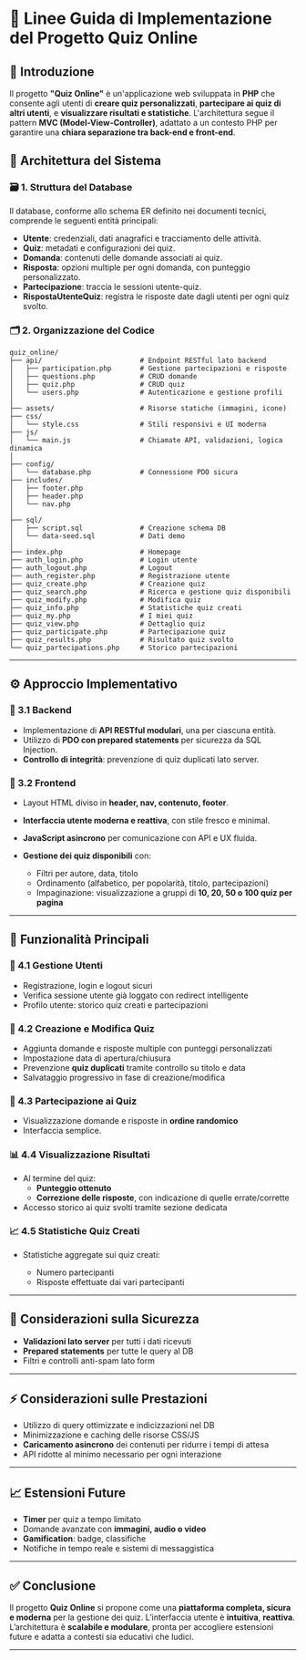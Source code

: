 # 📘 Linee Guida di Implementazione del Progetto **Quiz Online**

## 📌 Introduzione

Il progetto **"Quiz Online"** è un'applicazione web sviluppata in **PHP** che consente agli utenti di **creare quiz personalizzati**, **partecipare ai quiz di altri utenti**, e **visualizzare risultati e statistiche**.
L'architettura segue il pattern **MVC (Model-View-Controller)**, adattato a un contesto PHP per garantire una **chiara separazione tra back-end e front-end**.

## 🧱 Architettura del Sistema

### 🗃️ 1. Struttura del Database

Il database, conforme allo schema ER definito nei documenti tecnici, comprende le seguenti entità principali:

* **Utente**: credenziali, dati anagrafici e tracciamento delle attività.
* **Quiz**: metadati e configurazioni dei quiz.
* **Domanda**: contenuti delle domande associati ai quiz.
* **Risposta**: opzioni multiple per ogni domanda, con punteggio personalizzato.
* **Partecipazione**: traccia le sessioni utente-quiz.
* **RispostaUtenteQuiz**: registra le risposte date dagli utenti per ogni quiz svolto.

### 🗂️ 2. Organizzazione del Codice

```
quiz_online/
├── api/                        # Endpoint RESTful lato backend
│   ├── participation.php       # Gestione partecipazioni e risposte
│   ├── questions.php           # CRUD domande
│   ├── quiz.php                # CRUD quiz
│   └── users.php               # Autenticazione e gestione profili
│
├── assets/                     # Risorse statiche (immagini, icone)
├── css/
│   └── style.css               # Stili responsivi e UI moderna
├── js/
│   └── main.js                 # Chiamate API, validazioni, logica dinamica
│
├── config/
│   └── database.php            # Connessione PDO sicura
├── includes/
│   ├── footer.php
│   ├── header.php
│   └── nav.php
│
├── sql/
│   ├── script.sql              # Creazione schema DB
│   └── data-seed.sql           # Dati demo
│
├── index.php                   # Homepage
├── auth_login.php              # Login utente
├── auth_logout.php             # Logout
├── auth_register.php           # Registrazione utente
├── quiz_create.php             # Creazione quiz
├── quiz_search.php             # Ricerca e gestione quiz disponibili
├── quiz_modify.php             # Modifica quiz
├── quiz_info.php               # Statistiche quiz creati
├── quiz_my.php                 # I miei quiz
├── quiz_view.php               # Dettaglio quiz
├── quiz_participate.php        # Partecipazione quiz
├── quiz_results.php            # Risultato quiz svolto
└── quiz_partecipations.php     # Storico partecipazioni
```

---

## ⚙️ Approccio Implementativo

### 🔧 3.1 Backend

* Implementazione di **API RESTful modulari**, una per ciascuna entità.
* Utilizzo di **PDO con prepared statements** per sicurezza da SQL Injection.
* **Controllo di integrità**: prevenzione di quiz duplicati lato server.

### 🎨 3.2 Frontend

* Layout HTML diviso in **header, nav, contenuto, footer**.
* **Interfaccia utente moderna e reattiva**, con stile fresco e minimal.
* **JavaScript asincrono** per comunicazione con API e UX fluida.
* **Gestione dei quiz disponibili** con:

  * Filtri per autore, data, titolo
  * Ordinamento (alfabetico, per popolarità, titolo, partecipazioni)
  * Impaginazione: visualizzazione a gruppi di **10, 20, 50 o 100 quiz per pagina**

---

## 🚀 Funzionalità Principali

### 👤 4.1 Gestione Utenti

* Registrazione, login e logout sicuri
* Verifica sessione utente già loggato con redirect intelligente
* Profilo utente: storico quiz creati e partecipazioni

### 📝 4.2 Creazione e Modifica Quiz

* Aggiunta domande e risposte multiple con punteggi personalizzati
* Impostazione data di apertura/chiusura
* Prevenzione **quiz duplicati** tramite controllo su titolo e data
* Salvataggio progressivo in fase di creazione/modifica

### 🧩 4.3 Partecipazione ai Quiz

* Visualizzazione domande e risposte in **ordine randomico**
* Interfaccia semplice.

### 📊 4.4 Visualizzazione Risultati

* Al termine del quiz:
  * **Punteggio ottenuto**
  * **Correzione delle risposte**, con indicazione di quelle errate/corrette
* Accesso storico ai quiz svolti tramite sezione dedicata

### 📈 4.5 Statistiche Quiz Creati

* Statistiche aggregate sui quiz creati:

  * Numero partecipanti
  * Risposte effettuate dai vari partecipanti

---

## 🔐 Considerazioni sulla Sicurezza

* **Validazioni lato server** per tutti i dati ricevuti
* **Prepared statements** per tutte le query al DB
* Filtri e controlli anti-spam lato form

---

## ⚡ Considerazioni sulle Prestazioni

* Utilizzo di query ottimizzate e indicizzazioni nel DB
* Minimizzazione e caching delle risorse CSS/JS
* **Caricamento asincrono** dei contenuti per ridurre i tempi di attesa
* API ridotte al minimo necessario per ogni interazione

---

## 📈 Estensioni Future

* **Timer** per quiz a tempo limitato
* Domande avanzate con **immagini, audio o video**
* **Gamification**: badge, classifiche
* Notifiche in tempo reale e sistemi di messaggistica

---

## ✅ Conclusione

Il progetto **Quiz Online** si propone come una **piattaforma completa, sicura e moderna** per la gestione dei quiz.
L’interfaccia utente è **intuitiva**, **reattiva**.
L’architettura è **scalabile e modulare**, pronta per accogliere estensioni future e adatta a contesti sia educativi che ludici.

---